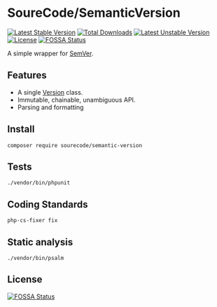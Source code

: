 # SoureCode/SemanticVersion

[![Latest Stable Version](https://poser.pugx.org/sourecode/semantic-version/v)](//packagist.org/packages/sourecode/semantic-version)
[![Total Downloads](https://poser.pugx.org/sourecode/semantic-version/downloads)](//packagist.org/packages/sourecode/semantic-version)
[![Latest Unstable Version](https://poser.pugx.org/sourecode/semantic-version/v/unstable)](//packagist.org/packages/sourecode/semantic-version)
[![License](https://poser.pugx.org/sourecode/semantic-version/license)](//packagist.org/packages/sourecode/semantic-version)
[![FOSSA Status](https://app.fossa.com/api/projects/git%2Bgithub.com%2FSoureCode%2FSemanticVersion.svg?type=shield)](https://app.fossa.com/projects/git%2Bgithub.com%2FSoureCode%2FSemanticVersion?ref=badge_shield)

A simple wrapper for [SemVer](https://semver.org/).

## Features

- A single [Version](src/Version.php) class.
- Immutable, chainable, unambiguous API.
- Parsing and formatting

## Install

```
composer require sourecode/semantic-version
```

## Tests

```
./vendor/bin/phpunit
```

## Coding Standards

```
php-cs-fixer fix
```

## Static analysis

```
./vendor/bin/psalm
```


## License
[![FOSSA Status](https://app.fossa.com/api/projects/git%2Bgithub.com%2FSoureCode%2FSemanticVersion.svg?type=large)](https://app.fossa.com/projects/git%2Bgithub.com%2FSoureCode%2FSemanticVersion?ref=badge_large)